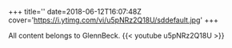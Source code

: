 +++
title=''
date=2018-06-12T16:07:48Z
cover='https://i.ytimg.com/vi/u5pNRz2Q18U/sddefault.jpg'
+++

All content belongs to GlennBeck.
{{< youtube u5pNRz2Q18U >}}
